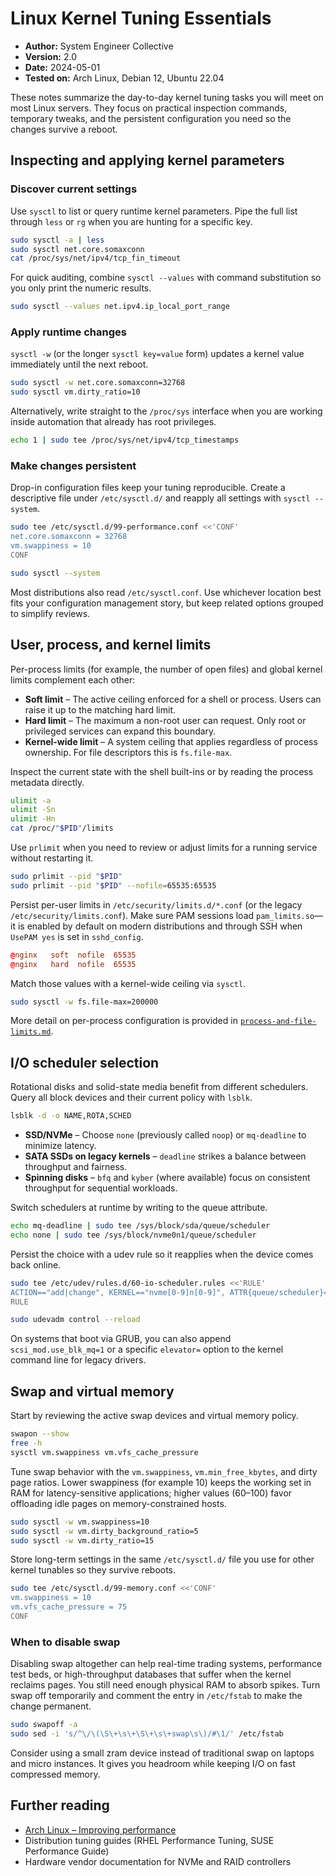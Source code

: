 # Linux Kernel Tuning Essentials

- **Author:** System Engineer Collective
- **Version:** 2.0
- **Date:** 2024-05-01
- **Tested on:** Arch Linux, Debian 12, Ubuntu 22.04

These notes summarize the day-to-day kernel tuning tasks you will meet on most
Linux servers. They focus on practical inspection commands, temporary tweaks,
and the persistent configuration you need so the changes survive a reboot.

## Inspecting and applying kernel parameters

### Discover current settings

Use `sysctl` to list or query runtime kernel parameters. Pipe the full list
through `less` or `rg` when you are hunting for a specific key.

```bash
sudo sysctl -a | less
sudo sysctl net.core.somaxconn
cat /proc/sys/net/ipv4/tcp_fin_timeout
```

For quick auditing, combine `sysctl --values` with command substitution so you
only print the numeric results.

```bash
sudo sysctl --values net.ipv4.ip_local_port_range
```

### Apply runtime changes

`sysctl -w` (or the longer `sysctl key=value` form) updates a kernel value
immediately until the next reboot.

```bash
sudo sysctl -w net.core.somaxconn=32768
sudo sysctl vm.dirty_ratio=10
```

Alternatively, write straight to the `/proc/sys` interface when you are working
inside automation that already has root privileges.

```bash
echo 1 | sudo tee /proc/sys/net/ipv4/tcp_timestamps
```

### Make changes persistent

Drop-in configuration files keep your tuning reproducible. Create a descriptive
file under `/etc/sysctl.d/` and reapply all settings with `sysctl --system`.

```bash
sudo tee /etc/sysctl.d/99-performance.conf <<'CONF'
net.core.somaxconn = 32768
vm.swappiness = 10
CONF

sudo sysctl --system
```

Most distributions also read `/etc/sysctl.conf`. Use whichever location best
fits your configuration management story, but keep related options grouped to
simplify reviews.

## User, process, and kernel limits

Per-process limits (for example, the number of open files) and global kernel
limits complement each other:

* **Soft limit** – The active ceiling enforced for a shell or process. Users
  can raise it up to the matching hard limit.
* **Hard limit** – The maximum a non-root user can request. Only root or
  privileged services can expand this boundary.
* **Kernel-wide limit** – A system ceiling that applies regardless of process
  ownership. For file descriptors this is `fs.file-max`.

Inspect the current state with the shell built-ins or by reading the process
metadata directly.

```bash
ulimit -a
ulimit -Sn
ulimit -Hn
cat /proc/"$PID"/limits
```

Use `prlimit` when you need to review or adjust limits for a running service
without restarting it.

```bash
sudo prlimit --pid "$PID"
sudo prlimit --pid "$PID" --nofile=65535:65535
```

Persist per-user limits in `/etc/security/limits.d/*.conf` (or the legacy
`/etc/security/limits.conf`). Make sure PAM sessions load `pam_limits.so`—it is
enabled by default on modern distributions and through SSH when `UsePAM yes` is
set in `sshd_config`.

```conf
@nginx   soft  nofile  65535
@nginx   hard  nofile  65535
```

Match those values with a kernel-wide ceiling via `sysctl`.

```bash
sudo sysctl -w fs.file-max=200000
```

More detail on per-process configuration is provided in
[`process-and-file-limits.md`](./process-and-file-limits.md).

## I/O scheduler selection

Rotational disks and solid-state media benefit from different schedulers. Query
all block devices and their current policy with `lsblk`.

```bash
lsblk -d -o NAME,ROTA,SCHED
```

* **SSD/NVMe** – Choose `none` (previously called `noop`) or `mq-deadline` to
  minimize latency.
* **SATA SSDs on legacy kernels** – `deadline` strikes a balance between
  throughput and fairness.
* **Spinning disks** – `bfq` and `kyber` (where available) focus on consistent
  throughput for sequential workloads.

Switch schedulers at runtime by writing to the queue attribute.

```bash
echo mq-deadline | sudo tee /sys/block/sda/queue/scheduler
echo none | sudo tee /sys/block/nvme0n1/queue/scheduler
```

Persist the choice with a udev rule so it reapplies when the device comes back
online.

```bash
sudo tee /etc/udev/rules.d/60-io-scheduler.rules <<'RULE'
ACTION=="add|change", KERNEL=="nvme[0-9]n[0-9]", ATTR{queue/scheduler}="none"
RULE

sudo udevadm control --reload
```

On systems that boot via GRUB, you can also append `scsi_mod.use_blk_mq=1` or a
specific `elevator=` option to the kernel command line for legacy drivers.

## Swap and virtual memory

Start by reviewing the active swap devices and virtual memory policy.

```bash
swapon --show
free -h
sysctl vm.swappiness vm.vfs_cache_pressure
```

Tune swap behavior with the `vm.swappiness`, `vm.min_free_kbytes`, and dirty
page ratios. Lower swappiness (for example 10) keeps the working set in RAM for
latency-sensitive applications; higher values (60–100) favor offloading idle
pages on memory-constrained hosts.

```bash
sudo sysctl -w vm.swappiness=10
sudo sysctl -w vm.dirty_background_ratio=5
sudo sysctl -w vm.dirty_ratio=15
```

Store long-term settings in the same `/etc/sysctl.d/` file you use for other
kernel tunables so they survive reboots.

```bash
sudo tee /etc/sysctl.d/99-memory.conf <<'CONF'
vm.swappiness = 10
vm.vfs_cache_pressure = 75
CONF
```

### When to disable swap

Disabling swap altogether can help real-time trading systems, performance test
beds, or high-throughput databases that suffer when the kernel reclaims pages.
You still need enough physical RAM to absorb spikes. Turn swap off temporarily
and comment the entry in `/etc/fstab` to make the change permanent.

```bash
sudo swapoff -a
sudo sed -i 's/^\/\(\S\+\s\+\S\+\s\+swap\s\)/#\1/' /etc/fstab
```

Consider using a small zram device instead of traditional swap on laptops and
micro instances. It gives you headroom while keeping I/O on fast compressed
memory.

## Further reading

* [Arch Linux – Improving performance](https://wiki.archlinux.org/title/Improving_performance)
* Distribution tuning guides (RHEL Performance Tuning, SUSE Performance Guide)
* Hardware vendor documentation for NVMe and RAID controllers
